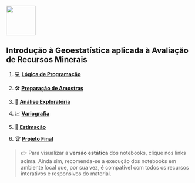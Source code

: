 <p align="left">
  <img src="https://logodownload.org/wp-content/uploads/2015/02/ufmg-logo-2.png" height="80"><br>
</p>

## Introdução à Geoestatística aplicada à Avaliação de Recursos Minerais

1. 💻 **[Lógica de Programação](https://fnaghetini.github.io/intro-to-geostats/1-logica_de_programacao.html)**

2. 🛠️ **[Preparação de Amostras](https://fnaghetini.github.io/intro-to-geostats/2-preparacao_de_amostras.html)**

3. 🔎 **[Análise Exploratória](https://fnaghetini.github.io/intro-to-geostats/3-analise_exploratoria.html)**

4. 📈 **[Variografia](https://fnaghetini.github.io/intro-to-geostats/4-variografia.html)**

5. 🎯 **[Estimação](https://fnaghetini.github.io/intro-to-geostats/5-estimacao.html)**

6. 🏆 **[Projeto Final](https://fnaghetini.github.io/intro-to-geostats/6-projeto_final.html)**

> 👉 Para visualizar a **versão estática** dos notebooks, clique nos links acima. Ainda sim, recomenda-se a execução dos notebooks em ambiente local que, por sua vez, é compatível com todos os recursos interativos e responsivos do material.
